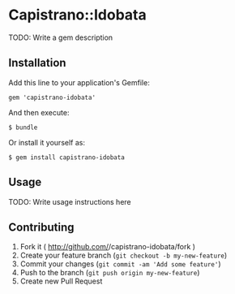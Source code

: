 # Capistrano::Idobata

TODO: Write a gem description

## Installation

Add this line to your application's Gemfile:

    gem 'capistrano-idobata'

And then execute:

    $ bundle

Or install it yourself as:

    $ gem install capistrano-idobata

## Usage

TODO: Write usage instructions here

## Contributing

1. Fork it ( http://github.com/<my-github-username>/capistrano-idobata/fork )
2. Create your feature branch (`git checkout -b my-new-feature`)
3. Commit your changes (`git commit -am 'Add some feature'`)
4. Push to the branch (`git push origin my-new-feature`)
5. Create new Pull Request
